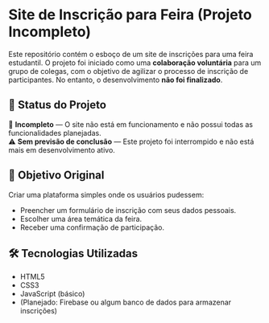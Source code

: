 # Site de Inscrição para Feira (Projeto Incompleto)

Este repositório contém o esboço de um site de inscrições para uma feira estudantil. O projeto foi iniciado como uma **colaboração voluntária** para um grupo de colegas, com o objetivo de agilizar o processo de inscrição de participantes. No entanto, o desenvolvimento **não foi finalizado**.

## 📌 Status do Projeto

🚧 **Incompleto** — O site não está em funcionamento e não possui todas as funcionalidades planejadas.  
⚠️ **Sem previsão de conclusão** — Este projeto foi interrompido e não está mais em desenvolvimento ativo.

## 🎯 Objetivo Original

Criar uma plataforma simples onde os usuários pudessem:
- Preencher um formulário de inscrição com seus dados pessoais.
- Escolher uma área temática da feira.
- Receber uma confirmação de participação.

## 🛠️ Tecnologias Utilizadas

- HTML5
- CSS3
- JavaScript (básico)
- (Planejado: Firebase ou algum banco de dados para armazenar inscrições)
